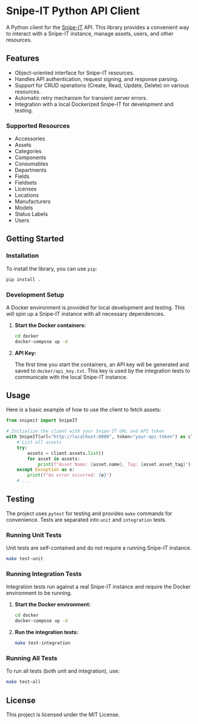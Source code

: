 # Snipe-IT Python API Client

A Python client for the [Snipe-IT](https://snipeitapp.com/) API. This library provides a convenient way to interact with a Snipe-IT instance, manage assets, users, and other resources.

## Features

*   Object-oriented interface for Snipe-IT resources.
*   Handles API authentication, request signing, and response parsing.
*   Support for CRUD operations (Create, Read, Update, Delete) on various resources.
*   Automatic retry mechanism for transient server errors.
*   Integration with a local Dockerized Snipe-IT for development and testing.

### Supported Resources

*   Accessories
*   Assets
*   Categories
*   Components
*   Consumables
*   Departments
*   Fields
*   Fieldsets
*   Licenses
*   Locations
*   Manufacturers
*   Models
*   Status Labels
*   Users

## Getting Started

### Installation

To install the library, you can use `pip`:

```bash
pip install .
```

### Development Setup

A Docker environment is provided for local development and testing. This will spin up a Snipe-IT instance with all necessary dependencies.

1.  **Start the Docker containers:**

    ```bash
    cd docker
    docker-compose up -d
    ```

2.  **API Key:**

    The first time you start the containers, an API key will be generated and saved to `docker/api_key.txt`. This key is used by the integration tests to communicate with the local Snipe-IT instance.

## Usage

Here is a basic example of how to use the client to fetch assets:

```python
from snipeit import SnipeIT

# Initialize the client with your Snipe-IT URL and API token
with SnipeIT(url="http://localhost:8000", token="your-api-token") as client:
    # List all assets
    try:
        assets = client.assets.list()
        for asset in assets:
            print(f"Asset Name: {asset.name}, Tag: {asset.asset_tag}")
    except Exception as e:
        print(f"An error occurred: {e}")
    # ...
```

## Testing

The project uses `pytest` for testing and provides `make` commands for convenience. Tests are separated into `unit` and `integration` tests.

### Running Unit Tests

Unit tests are self-contained and do not require a running Snipe-IT instance.

```bash
make test-unit
```

### Running Integration Tests

Integration tests run against a real Snipe-IT instance and require the Docker environment to be running.

1.  **Start the Docker environment:**

    ```bash
    cd docker
    docker-compose up -d
    ```

2.  **Run the integration tests:**

    ```bash
    make test-integration
    ```

### Running All Tests

To run all tests (both unit and integration), use:

```bash
make test-all
```

## License

This project is licensed under the MIT License.
